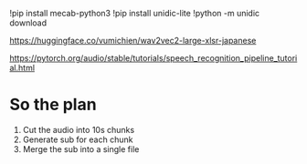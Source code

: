 
!pip install mecab-python3
!pip install unidic-lite
!python -m unidic download

https://huggingface.co/vumichien/wav2vec2-large-xlsr-japanese

https://pytorch.org/audio/stable/tutorials/speech_recognition_pipeline_tutorial.html


# So the plan

1. Cut the audio into 10s chunks
2. Generate sub for each chunk
3. Merge the sub into a single file


